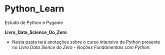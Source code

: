 # Python_Learn
Estudo de Python e Pygame

**Livro_Data_Science_Do_Zero**
- Nesta pasta terá anotações sobre o curso intensivo de Python presente no *Livro Data Sience do Zero - Noções Fundamentais com Python*.